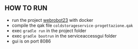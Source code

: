 ## HOW TO RUN
 - run the project [webrobot23](https://github.com/anatali/issLab23/tree/main/webRobot23) with docker
 - compile the qak file `coldstorageservice-progettazione.qak`
 - exec `gradle run` in the project folder
 - exec `gradle bootrun` in the serviceaccessgui folder
 - gui is on port 8086

